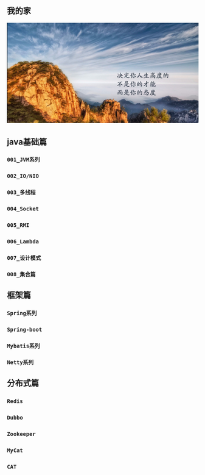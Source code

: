 ## 我的家

![1519450795168](image/wz_img/1519450795168.png)







## java基础篇

### `001_JVM系列`

### `002_IO/NIO`

### `003_多线程`

### `004_Socket`

### `005_RMI`

### `006_Lambda`

### `007_设计模式`

### `008_集合篇`

## 框架篇

### `Spring系列`



###  `Spring-boot`



### `Mybatis系列`



### `Netty系列`



## 分布式篇

### `Redis`

### `Dubbo`

### `Zookeeper`

### `MyCat`

### `CAT`

